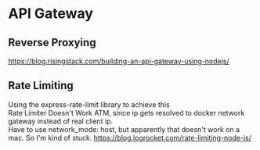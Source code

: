 # API Gateway

## Reverse Proxying  
https://blog.risingstack.com/building-an-api-gateway-using-nodejs/

## Rate Limiting  
Using the express-rate-limit library to achieve this  
Rate Limiter Doesn't Work ATM, since ip gets resolved to docker network gateway instead of real client ip.  
Have to use network_mode: host, but apparently that doesn't work on a mac. So I'm kind of stuck.
https://blog.logrocket.com/rate-limiting-node-js/